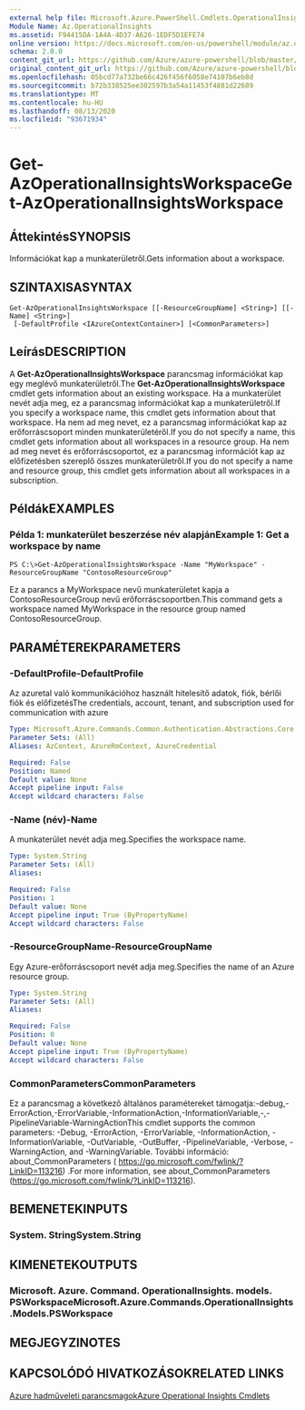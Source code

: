 ```yaml
---
external help file: Microsoft.Azure.PowerShell.Cmdlets.OperationalInsights.dll-Help.xml
Module Name: Az.OperationalInsights
ms.assetid: F94415DA-1A4A-4D37-A626-1EDF5D1EFE74
online version: https://docs.microsoft.com/en-us/powershell/module/az.operationalinsights/get-azoperationalinsightsworkspace
schema: 2.0.0
content_git_url: https://github.com/Azure/azure-powershell/blob/master/src/OperationalInsights/OperationalInsights/help/Get-AzOperationalInsightsWorkspace.md
original_content_git_url: https://github.com/Azure/azure-powershell/blob/master/src/OperationalInsights/OperationalInsights/help/Get-AzOperationalInsightsWorkspace.md
ms.openlocfilehash: 05bcd77a732be66c426f456f6058e74107b6eb8d
ms.sourcegitcommit: b72b338525ee302597b3a54a11453f4881d22689
ms.translationtype: MT
ms.contentlocale: hu-HU
ms.lasthandoff: 08/13/2020
ms.locfileid: "93671934"
---
```

# <span data-ttu-id="4d195-101">Get-AzOperationalInsightsWorkspace</span><span class="sxs-lookup"><span data-stu-id="4d195-101">Get-AzOperationalInsightsWorkspace</span></span>

## <span data-ttu-id="4d195-102">Áttekintés</span><span class="sxs-lookup"><span data-stu-id="4d195-102">SYNOPSIS</span></span>
<span data-ttu-id="4d195-103">Információkat kap a munkaterületről.</span><span class="sxs-lookup"><span data-stu-id="4d195-103">Gets information about a workspace.</span></span>

## <span data-ttu-id="4d195-104">SZINTAXISA</span><span class="sxs-lookup"><span data-stu-id="4d195-104">SYNTAX</span></span>

```
Get-AzOperationalInsightsWorkspace [[-ResourceGroupName] <String>] [[-Name] <String>]
 [-DefaultProfile <IAzureContextContainer>] [<CommonParameters>]
```

## <span data-ttu-id="4d195-105">Leírás</span><span class="sxs-lookup"><span data-stu-id="4d195-105">DESCRIPTION</span></span>
<span data-ttu-id="4d195-106">A **Get-AzOperationalInsightsWorkspace** parancsmag információkat kap egy meglévő munkaterületről.</span><span class="sxs-lookup"><span data-stu-id="4d195-106">The **Get-AzOperationalInsightsWorkspace** cmdlet gets information about an existing workspace.</span></span>
<span data-ttu-id="4d195-107">Ha a munkaterület nevét adja meg, ez a parancsmag információkat kap a munkaterületről.</span><span class="sxs-lookup"><span data-stu-id="4d195-107">If you specify a workspace name, this cmdlet gets information about that workspace.</span></span>
<span data-ttu-id="4d195-108">Ha nem ad meg nevet, ez a parancsmag információkat kap az erőforráscsoport minden munkaterületéről.</span><span class="sxs-lookup"><span data-stu-id="4d195-108">If you do not specify a name, this cmdlet gets information about all workspaces in a resource group.</span></span>
<span data-ttu-id="4d195-109">Ha nem ad meg nevet és erőforráscsoportot, ez a parancsmag információt kap az előfizetésben szereplő összes munkaterületről.</span><span class="sxs-lookup"><span data-stu-id="4d195-109">If you do not specify a name and resource group, this cmdlet gets information about all workspaces in a subscription.</span></span>

## <span data-ttu-id="4d195-110">Példák</span><span class="sxs-lookup"><span data-stu-id="4d195-110">EXAMPLES</span></span>

### <span data-ttu-id="4d195-111">Példa 1: munkaterület beszerzése név alapján</span><span class="sxs-lookup"><span data-stu-id="4d195-111">Example 1: Get a workspace by name</span></span>
```
PS C:\>Get-AzOperationalInsightsWorkspace -Name "MyWorkspace" -ResourceGroupName "ContosoResourceGroup"
```

<span data-ttu-id="4d195-112">Ez a parancs a MyWorkspace nevű munkaterületet kapja a ContosoResourceGroup nevű erőforráscsoportben.</span><span class="sxs-lookup"><span data-stu-id="4d195-112">This command gets a workspace named MyWorkspace in the resource group named ContosoResourceGroup.</span></span>

## <span data-ttu-id="4d195-113">PARAMÉTEREK</span><span class="sxs-lookup"><span data-stu-id="4d195-113">PARAMETERS</span></span>

### <span data-ttu-id="4d195-114">-DefaultProfile</span><span class="sxs-lookup"><span data-stu-id="4d195-114">-DefaultProfile</span></span>
<span data-ttu-id="4d195-115">Az azuretal való kommunikációhoz használt hitelesítő adatok, fiók, bérlői fiók és előfizetés</span><span class="sxs-lookup"><span data-stu-id="4d195-115">The credentials, account, tenant, and subscription used for communication with azure</span></span>

```yaml
Type: Microsoft.Azure.Commands.Common.Authentication.Abstractions.Core.IAzureContextContainer
Parameter Sets: (All)
Aliases: AzContext, AzureRmContext, AzureCredential

Required: False
Position: Named
Default value: None
Accept pipeline input: False
Accept wildcard characters: False
```

### <span data-ttu-id="4d195-116">-Name (név)</span><span class="sxs-lookup"><span data-stu-id="4d195-116">-Name</span></span>
<span data-ttu-id="4d195-117">A munkaterület nevét adja meg.</span><span class="sxs-lookup"><span data-stu-id="4d195-117">Specifies the workspace name.</span></span>

```yaml
Type: System.String
Parameter Sets: (All)
Aliases:

Required: False
Position: 1
Default value: None
Accept pipeline input: True (ByPropertyName)
Accept wildcard characters: False
```

### <span data-ttu-id="4d195-118">-ResourceGroupName</span><span class="sxs-lookup"><span data-stu-id="4d195-118">-ResourceGroupName</span></span>
<span data-ttu-id="4d195-119">Egy Azure-erőforráscsoport nevét adja meg.</span><span class="sxs-lookup"><span data-stu-id="4d195-119">Specifies the name of an Azure resource group.</span></span>

```yaml
Type: System.String
Parameter Sets: (All)
Aliases:

Required: False
Position: 0
Default value: None
Accept pipeline input: True (ByPropertyName)
Accept wildcard characters: False
```

### <span data-ttu-id="4d195-120">CommonParameters</span><span class="sxs-lookup"><span data-stu-id="4d195-120">CommonParameters</span></span>
<span data-ttu-id="4d195-121">Ez a parancsmag a következő általános paramétereket támogatja:-debug,-ErrorAction,-ErrorVariable,-InformationAction,-InformationVariable,-,-PipelineVariable-WarningAction</span><span class="sxs-lookup"><span data-stu-id="4d195-121">This cmdlet supports the common parameters: -Debug, -ErrorAction, -ErrorVariable, -InformationAction, -InformationVariable, -OutVariable, -OutBuffer, -PipelineVariable, -Verbose, -WarningAction, and -WarningVariable.</span></span> <span data-ttu-id="4d195-122">További információ: about_CommonParameters ( https://go.microsoft.com/fwlink/?LinkID=113216) .</span><span class="sxs-lookup"><span data-stu-id="4d195-122">For more information, see about_CommonParameters (https://go.microsoft.com/fwlink/?LinkID=113216).</span></span>

## <span data-ttu-id="4d195-123">BEMENETEK</span><span class="sxs-lookup"><span data-stu-id="4d195-123">INPUTS</span></span>

### <span data-ttu-id="4d195-124">System. String</span><span class="sxs-lookup"><span data-stu-id="4d195-124">System.String</span></span>

## <span data-ttu-id="4d195-125">KIMENETEK</span><span class="sxs-lookup"><span data-stu-id="4d195-125">OUTPUTS</span></span>

### <span data-ttu-id="4d195-126">Microsoft. Azure. Command. OperationalInsights. models. PSWorkspace</span><span class="sxs-lookup"><span data-stu-id="4d195-126">Microsoft.Azure.Commands.OperationalInsights.Models.PSWorkspace</span></span>

## <span data-ttu-id="4d195-127">MEGJEGYZI</span><span class="sxs-lookup"><span data-stu-id="4d195-127">NOTES</span></span>

## <span data-ttu-id="4d195-128">KAPCSOLÓDÓ HIVATKOZÁSOK</span><span class="sxs-lookup"><span data-stu-id="4d195-128">RELATED LINKS</span></span>

[<span data-ttu-id="4d195-129">Azure hadműveleti parancsmagok</span><span class="sxs-lookup"><span data-stu-id="4d195-129">Azure Operational Insights Cmdlets</span></span>](/powershell/module/az.operationalinsights)



